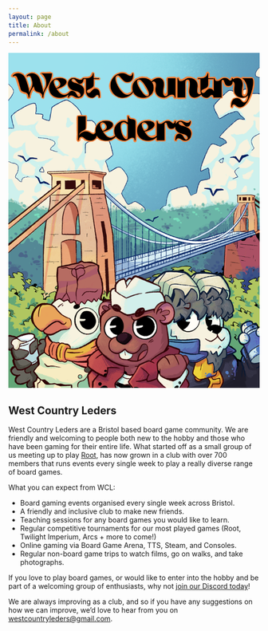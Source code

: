 ```yaml
---
layout: page
title: About
permalink: /about
---
```


![image](../assets/img/wcl-mascot.png)

## __West Country Leders__
West Country Leders are a Bristol based board game community. We are friendly and welcoming to people both new to the hobby and those who have been gaming for their entire life.
What started off as a small group of us meeting up to play [Root](https://boardgamegeek.com/boardgame/237182/root), has now grown in a club with over 700 members that runs events every single week to play a really diverse range of board games.

What you can expect from WCL:
- Board gaming events organised every single week across Bristol.
- A friendly and inclusive club to make new friends.
- Teaching sessions for any board games you would like to learn.
- Regular competitive tournaments for our most played games (Root, Twilight Imperium, Arcs + more to come!)
- Online gaming via Board Game Arena, TTS, Steam, and Consoles.
- Regular non-board game trips to watch films, go on walks, and take photographs.

If you love to play board games, or would like to enter into the hobby and be part of a welcoming group of enthusiasts, why not [join our Discord today](https://discord.gg/JuuxmmbgG7)!

We are always improving as a club, and so if you have any suggestions on how we can improve, we’d love to hear from you on <a href="mailto:westcountryleders@gmail.com">westcountryleders@gmail.com</a>.
